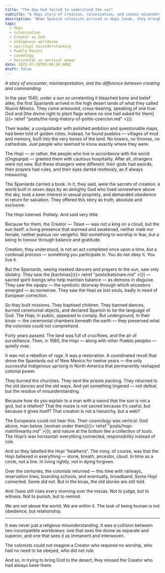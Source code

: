 ```yaml
---
title: "The day God failed to understand the sun"
subtitle: "A Hopi story of creation, colonisation, and cosmic misunderstanding"
description: "When Spanish colonists arrived in Hopi lands, they brought a vertical god, a book of rules, and very little curiosity."
tags:
  - Hopi
  - colonisation
  - Creator vs God
  - indigenous worldview
  - spiritual misunderstanding
  - Pueblo Revolt
  - cosmology
  - horizontal vs vertical power
date: 2025-07-10T05:00:00.000Z
draft: false
---
```


*A story of encounter, misinterpretation, and the difference between creating and commanding*

In the year 1540, under a sun so unrelenting it bleached bone and belief alike, the first Spaniards arrived in the high desert lands of what they called *Nuevo México*. They came armoured, cross-bearing, speaking of one true God and [the divine right to plant flags where no one had asked for them]({{< relref "posts/the-long-history-of-polite-coercion.md" >}}).

Their leader, a conquistador with polished ambition and questionable maps, had been told of golden cities. Instead, he found pueblos — villages of mud and memory, built into the very bones of the land. No towers, no thrones, no cathedrals. Just people who seemed to know exactly where they were.

The Hopi — or rather, the people who live in accordance with the world (*Ongtupqa*) — greeted them with cautious hospitality. After all, strangers were not new. But these strangers were different: their gods had swords, their prayers had rules, and their eyes darted restlessly, as if always measuring.

The Spaniards carried a book. In it, they said, were the secrets of creation: a world built in seven days by an almighty God who lived somewhere above the sky, took a keen interest in sexual propriety, and demanded obedience in return for salvation. They offered this story as truth, absolute and exclusive.

The Hopi listened. Politely. And said very little.

Because for them, the Creator — *Tawa* — was not a king on a cloud, but the sun itself: a living presence that warmed and awakened, neither male nor female, neither jealous nor vengeful. Not something to worship in fear, but a being to honour through balance and gratitude.

Creation, they understood, is not an act completed once upon a time, but a continual process — something you participate in. You do not obey it. You live it.

But the Spaniards, seeing masked dancers and prayers to the sun, saw only idolatry. They saw the [kachinas]({{< relref "posts/katsinam.md" >}}) — sacred spirit-beings who help maintain balance — as demons in disguise. They saw the *sipapu* — the symbolic doorway through which ancestors emerged — as nonsense. They saw the Hopi as lost souls, badly in need of European correction.

So they built missions. They baptised children. They banned dances, burned ceremonial objects, and declared Spanish to be the language of God. The Hopi, in public, appeared to comply. But underground, in their *kivas* — the ceremonial chambers beneath the earth — they preserved what the colonists could not comprehend.

Forty years passed. The land was full of crucifixes, and the air of surveillance. Then, in 1680, the Hopi — along with other Pueblo peoples — quietly rose.

It was not a rebellion of rage. It was a restoration. A coordinated revolt that drove the Spaniards out of New Mexico for twelve years — the only successful Indigenous uprising in North America that permanently reshaped colonial power.

They burned the churches. They sent the priests packing. They returned to the old dances and the old ways. And yet something lingered — not defeat, but the residue of misunderstanding.

Because how do you explain to a man with a sword that the sun is not a god, but a relative? That the maize is not sacred because it’s useful, but because it gives itself? That creation is not a hierarchy, but a web?

The Europeans could not hear this. Their cosmology was vertical: God above, man below, [woman under them]({{< relref "posts/hopi-matrilinearity.md" >}}), and nature at the bottom like a collection of tools. The Hopi’s was horizontal: everything connected, responsibility instead of rule.

And so they labelled the Hopi “heathens”. The irony, of course, was that the Hopi believed in everything — stone, breath, ancestor, cloud. In time as a circle, not a line. In living rightly, not in dying forgiven.

Over the centuries, the colonists returned — this time with railways, reservation lines, boarding schools, and eventually, broadband. Some Hopi converted. Some did not. But in the kivas, the old stories are still told.

And *Tawa* still rises every morning over the mesas. Not to judge, but to witness. Not to punish, but to remind.

We are not above the world. We are within it. The task of being human is not obedience, but relationship.

---

It was never just a religious misunderstanding. It was a collision between two incompatible worldviews: one that 
sees the divine as separate and superior, and one that sees it as immanent and interwoven.

The colonists could not imagine a Creator who required no worship, who had no need to be obeyed, who did not rule.

And so, in trying to bring God to the desert, they missed the Creator who had always been there.
